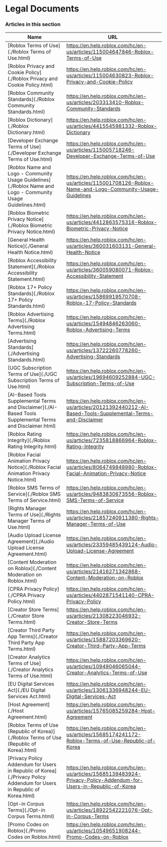 # Legal Documents  
### Articles in this section
Name|URL
-|-
[Roblox Terms of Use](./Roblox Terms of Use.html) |https://en.help.roblox.com/hc/en-us/articles/115004647846-Roblox-Terms-of-Use
[Roblox Privacy and Cookie Policy](./Roblox Privacy and Cookie Policy.html) |https://en.help.roblox.com/hc/en-us/articles/115004630823-Roblox-Privacy-and-Cookie-Policy
[Roblox Community Standards](./Roblox Community Standards.html) |https://en.help.roblox.com/hc/en-us/articles/203313410-Roblox-Community-Standards
[Roblox Dictionary](./Roblox Dictionary.html) |https://en.help.roblox.com/hc/en-us/articles/4415545981332-Roblox-Dictionary
[Developer Exchange Terms of Use](./Developer Exchange Terms of Use.html) |https://en.help.roblox.com/hc/en-us/articles/115005718246-Developer-Exchange-Terms-of-Use
[Roblox Name and Logo - Community Usage Guidelines](./Roblox Name and Logo - Community Usage Guidelines.html) |https://en.help.roblox.com/hc/en-us/articles/115001708126-Roblox-Name-and-Logo-Community-Usage-Guidelines
[Roblox Biometric Privacy Notice](./Roblox Biometric Privacy Notice.html) |https://en.help.roblox.com/hc/en-us/articles/4412863575316-Roblox-Biometric-Privacy-Notice
[General Health Notice](./General Health Notice.html) |https://en.help.roblox.com/hc/en-us/articles/360031603131-General-Health-Notice
[Roblox Accessibility Statement](./Roblox Accessibility Statement.html) |https://en.help.roblox.com/hc/en-us/articles/360059080071-Roblox-Accessibility-Statement
[Roblox 17+ Policy Standards](./Roblox 17+ Policy Standards.html) |https://en.help.roblox.com/hc/en-us/articles/15869919570708-Roblox-17-Policy-Standards
[Roblox Advertising Terms](./Roblox Advertising Terms.html) |https://en.help.roblox.com/hc/en-us/articles/15494846263060-Roblox-Advertising-Terms
[Advertising Standards](./Advertising Standards.html) |https://en.help.roblox.com/hc/en-us/articles/13722260778260-Advertising-Standards
[UGC Subscription Terms of Use](./UGC Subscription Terms of Use.html) |https://en.help.roblox.com/hc/en-us/articles/19694609252884-UGC-Subscription-Terms-of-Use
[AI-Based Tools Supplemental Terms and Disclaimer](./AI-Based Tools Supplemental Terms and Disclaimer.html) |https://en.help.roblox.com/hc/en-us/articles/20121392440212-AI-Based-Tools-Supplemental-Terms-and-Disclaimer
[Roblox Rating Integrity](./Roblox Rating Integrity.html) |https://en.help.roblox.com/hc/en-us/articles/7235818866964-Roblox-Rating-Integrity
[Roblox Facial Animation Privacy Notice](./Roblox Facial Animation Privacy Notice.html) |https://en.help.roblox.com/hc/en-us/articles/8064749848980-Roblox-Facial-Animation-Privacy-Notice
[Roblox SMS Terms of Service](./Roblox SMS Terms of Service.html) |https://en.help.roblox.com/hc/en-us/articles/9483830673556-Roblox-SMS-Terms-of-Service
[Rights Manager Terms of Use](./Rights Manager Terms of Use.html) |https://en.help.roblox.com/hc/en-us/articles/21857240911380-Rights-Manager-Terms-of-Use
[Audio Upload License Agreement](./Audio Upload License Agreement.html) |https://en.help.roblox.com/hc/en-us/articles/23359485439124-Audio-Upload-License-Agreement
[Content Moderation on Roblox](./Content Moderation on Roblox.html) |https://en.help.roblox.com/hc/en-us/articles/21416271342868-Content-Moderation-on-Roblox
[CPRA Privacy Policy](./CPRA Privacy Policy.html) |https://en.help.roblox.com/hc/en-us/articles/4402871541140-CPRA-Privacy-Policy
[Creator Store Terms](./Creator Store Terms.html) |https://en.help.roblox.com/hc/en-us/articles/21308223046932-Creator-Store-Terms
[Creator Third Party App Terms](./Creator Third Party App Terms.html) |https://en.help.roblox.com/hc/en-us/articles/15887203369620-Creator-Third-Party-App-Terms
[Creator Analytics Terms of Use](./Creator Analytics Terms of Use.html) |https://en.help.roblox.com/hc/en-us/articles/10949046065044-Creator-Analytics-Terms-of-Use
[EU Digital Services Act](./EU Digital Services Act.html) |https://en.help.roblox.com/hc/en-us/articles/13061336948244-EU-Digital-Services-Act
[Host Agreement](./Host Agreement.html) |https://en.help.roblox.com/hc/en-us/articles/15765085259284-Host-Agreement
[Roblox Terms of Use (Republic of Korea)](./Roblox Terms of Use (Republic of Korea).html) |https://en.help.roblox.com/hc/en-us/articles/15685174241172-Roblox-Terms-of-Use-Republic-of-Korea
[Privacy Policy Addendum for Users in Republic of Korea](./Privacy Policy Addendum for Users in Republic of Korea.html) |https://en.help.roblox.com/hc/en-us/articles/15685139483924-Privacy-Policy-Addendum-for-Users-in-Republic-of-Korea
[Opt-in Corpus Terms](./Opt-in Corpus Terms.html) |https://en.help.roblox.com/hc/en-us/articles/18922542221076-Opt-in-Corpus-Terms
[Promo Codes on Roblox](./Promo Codes on Roblox.html) |https://en.help.roblox.com/hc/en-us/articles/10549651908244-Promo-Codes-on-Roblox